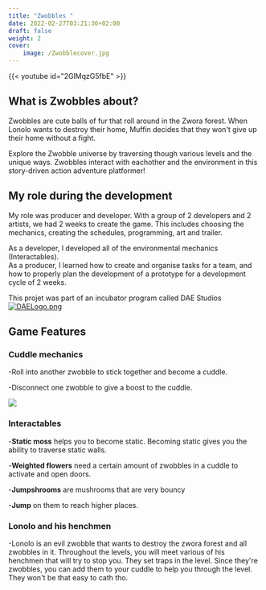 ```yaml
---
title: "Zwobbles "
date: 2022-02-27T03:21:36+02:00
draft: false
weight: 2
cover:
    image: /Zwobblecover.jpg
---
```


{{< youtube id="2GlMqzG5fbE" >}}

## What is Zwobbles about?
Zwobbles are cute balls of fur that roll around in the Zwora forest. When Lonolo wants to destroy their home, Muffin decides that they won't give up their home without a fight.

Explore the Zwobble universe by traversing though various levels and the unique ways.
Zwobbles interact with eachother and the environment in this story-driven action adventure platformer!

## My role during the development
My role was producer and developer. With a group of 2 developers and 2 artists, we had 2 weeks to create the game. This includes choosing the mechanics, creating the schedules, programming, art and trailer.

As a developer, I developed all of the environmental mechanics (Interactables).     
As a producer, I learned how to create and organise tasks for a team, and how to properly plan the development of a prototype for a development cycle of 2 weeks. 

This projet was part of an incubator program called DAE Studios 
[![DAELogo.png](/DAELogo.png)](https://www.daestudios.be?target=_blank)


## Game Features
### Cuddle mechanics

-Roll into another zwobble to stick together and become a cuddle. &nbsp;

-Disconnect one zwobble to give a boost to the cuddle. &nbsp;	

![](https://img.itch.zone/aW1nLzkwNDcwNzcuZ2lm/original/o%2FCKHr.gif)
### Interactables
-**Static moss** helps you to become static. Becoming static gives you the ability to traverse static walls.

-**Weighted flowers** need a certain amount of zwobbles in a cuddle to activate and open doors.

-**Jumpshrooms** are mushrooms that are very bouncy

-**Jump** on them to reach higher places.

### Lonolo and his henchmen

-Lonolo is an evil zwobble that wants to destroy the zwora forest and all zwobbles in it. Throughout the levels, you will meet various of his henchmen that will try to stop you. They set traps in the level. Since they're zwobbles, you can add them to your cuddle to help you through the level. They won't be that easy to cath tho.

